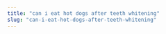 ```yaml
---
title: "can i eat hot dogs after teeth whitening"
slug: "can-i-eat-hot-dogs-after-teeth-whitening"
---
```


